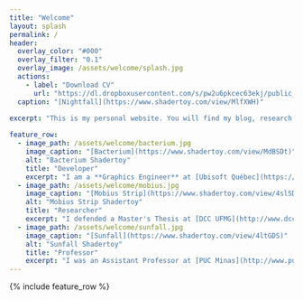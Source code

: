 ```yaml
---
title: "Welcome"
layout: splash
permalink: /
header:
  overlay_color: "#000"
  overlay_filter: "0.1"
  overlay_image: /assets/welcome/splash.jpg
  actions:
    - label: "Download CV"
      url: "https://dl.dropboxusercontent.com/s/pw2u6pkcec63ekj/public_resume.pdf"
  caption: "[Nightfall](https://www.shadertoy.com/view/MlfXWH)" 
  
excerpt: "This is my personal website. You will find my blog, research papers, and teaching material. Feel free to browse around."

feature_row:
  - image_path: /assets/welcome/bacterium.jpg
    image_caption: "[Bacterium](https://www.shadertoy.com/view/MdBSDt)"
    alt: "Bacterium Shadertoy"
    title: "Developer"
    excerpt: "I am a **Graphics Engineer** at [Ubisoft Québec](https://quebec.ubisoft.com/en/) developing **Assassin's Creed** Codename Red. I worked at [Wildlife Studios](https://www.wildlifestudios.com) on **mobile games** such as [Zooba](https://wildlifestudios.com/game-zooba/) and [Sniper 3D](https://apps.apple.com/us/app/sniper-3d-gun-shooting-games/id930574573). Also at [Hoplon](http://www.hoplon.com) on [Heavy Metal Machines](https://www.heavymetalmachines.com/site/) using **Unity 3D**."
  - image_path: /assets/welcome/mobius.jpg
    image_caption: "[Mobius Strip](https://www.shadertoy.com/view/4slSD8)"
    alt: "Mobius Strip Shadertoy"
    title: "Researcher"
    excerpt: "I defended a Master's Thesis at [DCC UFMG](http://www.dcc.ufmg.br/) focusing on **swarm robotics**. My supervisors were [Luiz Chaimowicz](http://homepages.dcc.ufmg.br/~chaimo/) and [Luciano A. Pimenta](http://lattes.cnpq.br/1331652492006790). I published **research papers** and presented them at conferences such as [ICRA](https://www.ieee-ras.org/conferences-workshops/fully-sponsored/icra) and [IROS](https://www.ieee-ras.org/conferences-workshops/financially-co-sponsored/iros)."
  - image_path: /assets/welcome/sunfall.jpg
    image_caption: "[Sunfall](https://www.shadertoy.com/view/4ltGDS)"
    alt: "Sunfall Shadertoy"
    title: "Professor"
    excerpt: "I was an Assistant Professor at [PUC Minas](http://www.pucminas.br/), where I taught **Computer Graphics**, **Game Networking**, and **Graph Algorithms** at the [Digital Games Department](https://www.pucminas.br/unidade/sao-gabriel/ensino/graduacao/Paginas/Jogos-Digitais-Tecnologo.aspx) and [Computer Information Systems Department](https://www.pucminas.br/unidade/sao-gabriel/ensino/graduacao/Paginas/Sistemas-de-Informacao.aspx)."
---
```


{% include feature_row %}